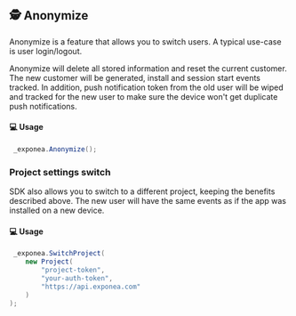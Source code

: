 
## 🕵 Anonymize

Anonymize is a feature that allows you to switch users. A typical use-case is user login/logout.

Anonymize will delete all stored information and reset the current customer. The new customer will be generated, install and session start events tracked. In addition, push notification token from the old user will be wiped and tracked for the new user to make sure the device won't get duplicate push notifications.

#### 💻 Usage

``` csharp
 _exponea.Anonymize();
```

### Project settings switch
SDK also allows you to switch to a different project, keeping the benefits described above. The new user will have the same events as if the app was installed on a new device.

#### 💻 Usage

``` csharp
 _exponea.SwitchProject(
    new Project(
        "project-token",
        "your-auth-token",
        "https://api.exponea.com"
    )
);
```